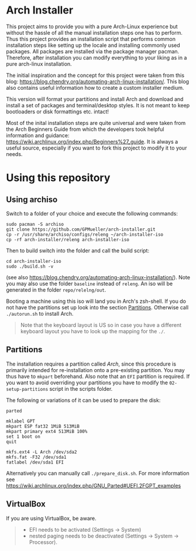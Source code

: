 Arch Installer
==============

This project aims to provide you with a pure Arch-Linux experience but without the hassle of all the manual installation
steps one has to perform. Thus this project provides an installation script that performs common installation steps like
setting up the locale and installing commonly used packages. All packages are installed via the package manager pacman.
Therefore, after installation you can modify everything to your liking as in a pure arch-linux installation.

The initial inspiration and the concept for this project were taken from this blog: https://blog.chendry.org/automating-arch-linux-installation/. This blog also contains useful information how to create 
a custom installer medium.

This version will format your partitions and install Arch and download and install
a set of packages and terminal/desktop styles. It is not meant to keep bootloaders or disk formattings etc. intact!

Most of the inital installation steps are quite universal and were taken from the Arch Beginners Guide from which the
developers took helpful information and guidance: https://wiki.archlinux.org/index.php/Beginners%27_guide. It is always
a useful source, especially if you want to fork this project to modify it to your needs.


Using this repository
=====================

## Using archiso
Switch to a folder of your choice and execute the following commands:

    sudo pacman -S archiso
    git clone https://github.com/GPMueller/arch-installer.git
    cp -r /usr/share/archiso/configs/releng ~/arch-installer-iso
    cp -rf arch-installer/releng arch-installer-iso
Then to build switch into the folder and call the build script:

    cd arch-installer-iso
    sudo ./build.sh -v

(see also https://blog.chendry.org/automating-arch-linux-installation/).
Note you may also use the folder `baseline` instead of `releng`.
An iso will be generated in the folder `repo/relelng/out`.

Booting a machine using this iso will land you in Arch's zsh-shell.
If you do not have the partitions set up look into the section [Partitions](#Partitions).
Otherwise call `./autorun.sh` to install Arch.
> Note that the keyboard layout is US so in case you have a different keyboard layout you have to look up the mapping for the `./`.


## Partitions  <a name="Partitions"></a>
The installation requires a partition called *Arch*, since this procedure is primarily
intended for re-installation onto a pre-existing partition. You may thus have to `mkpart` beforehand.
Also note that an `EFI` partition is required.
If you want to avoid overriding your partitions you have to modify the `02-setup-partitions` script in
the scripts folder.

The following or variations of it can be used to prepare the disk:

    parted

    mklabel GPT
    mkpart ESP fat32 1MiB 513MiB
    mkpart primary ext4 513MiB 100%
    set 1 boot on
    quit

    mkfs.ext4 -L Arch /dev/sda2
    mkfs.fat -F32 /dev/sda1
    fatlabel /dev/sda1 EFI

Alternatively you can manually call `./prepare_disk.sh`.
For more information see https://wiki.archlinux.org/index.php/GNU_Parted#UEFI.2FGPT_examples


## VirtualBox
If you are using VirtualBox, be aware.
> - EFI needs to be activated (Settings -> System) 
> - nested paging needs to be deactivated (Settings -> System -> Processor).
